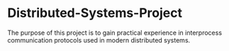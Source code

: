 # Distributed-Systems-Project
The purpose of this project is to gain practical experience in interprocess communication protocols used in modern distributed systems.
